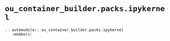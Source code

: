 # `ou_container_builder.packs.ipykernel`

```{eval-rst}
.. automodule:: ou_container_builder.packs.ipykernel
   :members:
```
